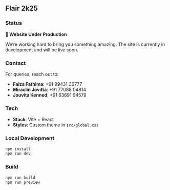 ## Flair 2k25

### Status
**🚧 Website Under Production**

We’re working hard to bring you something amazing. The site is currently in development and will be live soon.

### Contact
For queries, reach out to:
- **Faiza Fathima**: +91 99431 36777
- **Miraclin Jovitta**: +91 77088 04814
- **Jouvita Kenned**: +91 63691 94579

### Tech
- **Stack**: Vite + React
- **Styles**: Custom theme in `src/global.css`

### Local Development
```bash
npm install
npm run dev
```

### Build
```bash
npm run build
npm run preview
```
